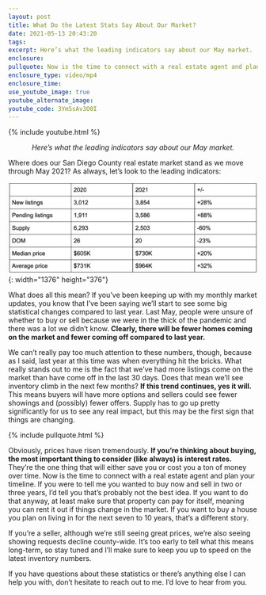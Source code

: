 ```yaml
---
layout: post
title: What Do the Latest Stats Say About Our Market?
date: 2021-05-13 20:43:20
tags:
excerpt: Here’s what the leading indicators say about our May market.
enclosure:
pullquote: Now is the time to connect with a real estate agent and plan your timeline.
enclosure_type: video/mp4
enclosure_time:
use_youtube_image: true
youtube_alternate_image:
youtube_code: 3Ym5sAv3O0I
---
```

{% include youtube.html %}

<center><em>Here’s what the leading indicators say about our May market.</em></center>

Where does our San Diego County real estate market stand as we move through May 2021? As always, let’s look to the leading indicators:

![](/uploads/screen-shot-2021-05-13-at-3-42-32-pm.png){: width="1376" height="376"}

What does all this mean? If you’ve been keeping up with my monthly market updates, you know that I’ve been saying we’ll start to see some big statistical changes compared to last year. Last May, people were unsure of whether to buy or sell because we were in the thick of the pandemic and there was a lot we didn’t know. **Clearly, there will be fewer homes coming on the market and fewer coming off compared to last year.&nbsp;**

We can’t really pay too much attention to these numbers, though, because as I said, last year at this time was when everything hit the bricks. What really stands out to me is the fact that we’ve had more listings come on the market than have come off in the last 30 days. Does that mean we’ll see inventory climb in the next few months? **If this trend continues, yes it will.** This means buyers will have more options and sellers could see fewer showings and (possibly) fewer offers. Supply has to go up pretty significantly for us to see any real impact, but this may be the first sign that things are changing.&nbsp;

{% include pullquote.html %}

Obviously, prices have risen tremendously. **If you’re thinking about buying, the most important thing to consider (like always) is interest rates.** They’re the one thing that will either save you or cost you a ton of money over time. Now is the time to connect with a real estate agent and plan your timeline. If you were to tell me you wanted to buy now and sell in two or three years, I’d tell you that’s probably not the best idea. If you want to do that anyway, at least make sure that property can pay for itself, meaning you can rent it out if things change in the market. If you want to buy a house you plan on living in for the next seven to 10 years, that’s a different story.&nbsp;

If you’re a seller, although we’re still seeing great prices, we’re also seeing showing requests decline county-wide. It’s too early to tell what this means long-term, so stay tuned and I’ll make sure to keep you up to speed on the latest inventory numbers.&nbsp;

If you have questions about these statistics or there’s anything else I can help you with, don’t hesitate to reach out to me. I’d love to hear from you.
